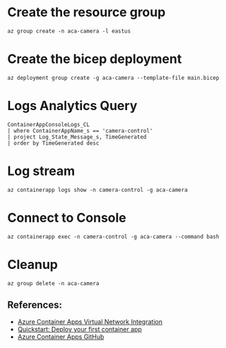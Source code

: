 # Create the resource group

``` shell
az group create -n aca-camera -l eastus
```

# Create the bicep deployment

``` shell
az deployment group create -g aca-camera --template-file main.bicep
```

# Logs Analytics Query

``` shell
ContainerAppConsoleLogs_CL 
| where ContainerAppName_s == 'camera-control' 
| project Log_State_Message_s, TimeGenerated 
| order by TimeGenerated desc 
```

# Log stream

``` shell
az containerapp logs show -n camera-control -g aca-camera
```

# Connect to Console

``` shell
az containerapp exec -n camera-control -g aca-camera --command bash
```

# Cleanup

``` shell
az group delete -n aca-camera
```

## References:

* [Azure Container Apps Virtual Network Integration](https://techcommunity.microsoft.com/t5/apps-on-azure-blog/azure-container-apps-virtual-network-integration/ba-p/3096932)
* [Quickstart: Deploy your first container app](https://docs.microsoft.com/en-us/azure/container-apps/get-started?ocid=AID3042118&tabs=bash)
* [Azure Container Apps GitHub](https://github.com/microsoft/azure-container-apps)